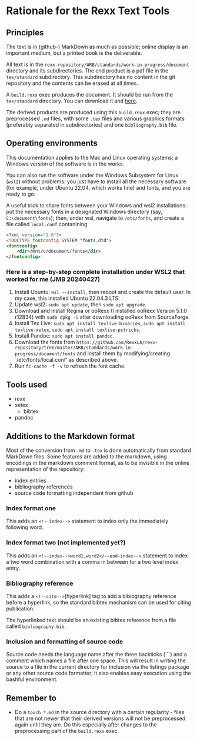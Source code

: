 # Rationale for the Rexx Text Tools

## Principles

The text is in (github-) MarkDown as much as possible; online display is an important medium, but a printed book is the deliverable. 

All text is in the `rexx-repository/ARB/standards/work-in-progress/document` directory and its subdirectories.
The end product is a pdf file in the `tex/standard` subdirectory. This subdirectory has no content in the git repository and the contents can be erased at all times.

A `build.rexx` exec produces the document. It should be run from the `tex/standard` directory. You can download it and [here](https://github.com/RexxLA/TextTools).

The derived products are produced using this `build.rexx` exec; they are preprocessed `.md` files, with some `.tex` files and various graphics 
formats (preferably separated in subdirectories) and one `bibliography.bib` file.

## Operating environments

This documentation applies to the Mac and Linux operating systems; a Windows version of the software is in the works.

You can also run the software under the Windows Subsystem for Linux (`wsl2`) without problems: you just have to install all the necessary software (for example, under Ubuntu 22.04, which works fine) and fonts, 
and you are ready to go.

A useful trick to share fonts between your Windows and wsl2 installations: put the necessary fonts in a designated Windows directory (say, `C:\document\fonts`); then, under wsl, navigate to 
`/etc/fonts`, and create a file called `local.conf` contanining

```xml
<?xml version="1.0"?>
<!DOCTYPE fontconfig SYSTEM "fonts.dtd">
<fontconfig>
    <dir>/mnt/c/document/fonts</dir>
</fontconfig>
```

### Here is a step-by-step complete installation under WSL2 that worked for me (JMB 20240427)

1. Install Ubuntu: `wsl --install`, then reboot and create the default user. In my case, this installed Ubuntu 22.04.3 LTS.
2. Update wsl2: `sudo apt update`, then `sudo apt upgrade`.
3. Download and install Regina or ooRexx (I installed ooRexx Version 5.1.0 r12834) with `sudo dpkg -i` after downloading ooRexx from SourceForge.
4. Install Tex Live: `sudo apt install texlive-binaries`, `sudo apt install texlive-xetex`, `sudo apt install texlive-pstricks`.
5. Install Pandoc: `sudo apt install pandoc`.
6. Download the fonts from `https://github.com/RexxLA/rexx-repository/tree/master/ARB/standards/work-in-progress/document/fonts` and install them by modifying/creating `/etc/fonts/local.conf' as described above.
7. Run `fc-cache -f -v` to refresh the font cache.

## Tools used

- rexx
- xetex
    - bibtex
- pandoc

## Additions to the Markdown format

Most of the conversion from `.md` to `.tex` is done automatically from standard MarkDown files. Some features are added to the markdown, using encodings in the markdown comment format, as to be invisible in the online representation of the repository:

- index entries
- bibliography references
- source code formatting independent from github

### Index format one

This adds an `<!--index-->` statement to index only the immediately following word. 

### Index format two (not implemented yet?)

This adds an `<!--index-->word1,word2</--end-index-->` statement to index a two word combination with a comma in between for a two level index entry.

### Bibliography reference

This adds a `<!--cite-->`\[hyperlink]  tag to add a bibiography reference before a hyperlink, so the standard bibtex mechanism can be used for citing publication.

The hyperlinked text should be an existing bibtex reference from a file called `bibliography.bib`.

### Inclusion and formatting of source code

Source code needs the language name after the three backticks (\```) and a comment which names a file after one space. This will result in writing the source
to a file in the current directory for inclusion via the listings package or any other source code formatter; it also enables easy execution using the bashful environment.

## Remember to

- Do a `touch *.md` in the source directory with a certain regularity - files that are not newer that their derived versions will not be preprocessed again until they are. Do this especially after changes to the preprocessing part of the `build.rexx` exec.
